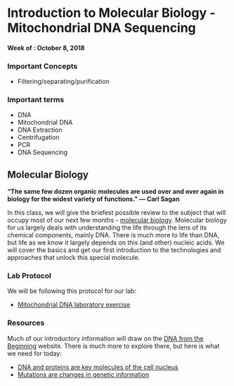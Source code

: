 # Introduction to Molecular Biology - Mitochondrial DNA Sequencing

#### Week of : October 8, 2018


### Important Concepts

* Filtering/separating/purification

### Important terms

* DNA
* Mitochondrial DNA
* DNA Extraction
* Centrifugation
* PCR
* DNA Sequencing


## Molecular Biology

**“The same few dozen organic molecules are used over and over again in biology for the widest variety of functions.” ― Carl Sagan**

In this class, we will give the briefest possible review to the subject that will occupy most of our next few months - [molecular biology](https://en.wikipedia.org/wiki/Molecular_biology). Molecular biology for us largely deals with understanding the life through the lens of its chemical components, mainly DNA. There is much more to life than DNA, but life as we know it largely depends on this (and other) nucleic acids. We will cover the basics and get our first introduction to the technologies and approaches that unlock this special molecule.

### Lab Protocol

We will be following this protocol for our lab:
- [Mitochondrial DNA laboratory exercise](http:www.geneticorigins.org/mito/laboratory.html)

### Resources

Much of our introductory information will draw on the [DNA from the Beginning](http://www.dnaftb.org/) website. There is much more to explore there, but here is what we need for today:

- [DNA and proteins are key molecules of the cell nucleus](http://www.dnaftb.org/15/)
- [Mutations are changes in genetic information](http://www.dnaftb.org/27/)
